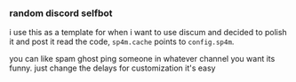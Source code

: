 ### random discord selfbot

i use this as a template for when i want to use discum and decided to polish it and post it
read the code, `sp4m.cache` points to `config.sp4m`.

you can like spam ghost ping someone in whatever channel you want its funny. just change the delays for customization it's easy
